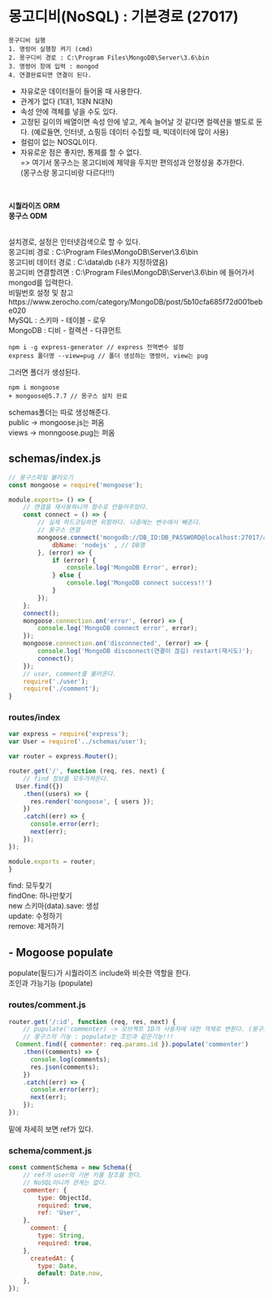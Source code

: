# 몽고디비(NoSQL) : 기본경로 (27017)

<pre><code>몽구디비 실행
1. 명렁어 실행창 켜기 (cmd) 
2. 몽구디비 경로 : C:\Program Files\MongoDB\Server\3.6\bin
3. 명령어 창에 입력 : mongod
4. 연결완료되면 연결이 된다.</code></pre>

- 자유로운 데이터들이 들어올 때 사용한다.
- 관계가 없다 (1대1, 1대N N대N)
- 속성 안에 객체를 넣을 수도 있다.
- 고정된 길이의 배열이면 속성 안에 넣고, 계속 늘어날 것 같다면 컬렉션을 별도로 둔다.
(예로들면, 인터넷, 쇼핑등 데이터 수집할 때, 빅데이터에 많이 사용)
- 컬럼이 없는 NOSQL이다.
- 자유로운 점은 좋지만, 통제를 할 수 없다.<br>
=> 여기서 몽구스는 몽고디비에 제약을 두지만 편의성과 안정성을 추가한다.<br> (몽구스랑 몽고디비랑 다르다!!!)

<br>

<strong>시퀄라이즈 ORM</strong><br> 
<strong>몽구스 ODM</strong>

<br>
설치경로, 설정은 인터넷검색으로 할 수 있다.<br>
몽고디비 경로 : C:\Program Files\MongoDB\Server\3.6\bin<br>
몽고디비 데이터 경로 : C:\data\db (내가 지정하였음)<br>
몽고디비 연결할려면 : 
C:\Program Files\MongoDB\Server\3.6\bin 에 들어가서 mongod를 입력한다.<br>
비밀번호 설정 및 참고 https://www.zerocho.com/category/MongoDB/post/5b10cfa685f72d001bebe020

<br>
MySQL : 스키마 - 테이블 - 로우<br>
MongoDB : 디비 - 컬렉션 - 다큐먼트 
<br>

<pre><code>npm i -g express-generator // express 전역변수 설정
express 폴더명 --view=pug // 폴더 생성하는 명령어, view는 pug
</code></pre>
그러면 폴더가 생성된다.
<pre><code>npm i mongoose
+ mongoose@5.7.7 // 몽구스 설치 완료 
</code></pre>

schemas폴더는 따로 생성해준다.<br>
public -> mongoose.js는 퍼옴<br>
views -> monngoose.pug는 퍼옴<br>

## schemas/index.js

```javascript
// 몽구스파일 불러오기
const mongoose = require('mongoose');

module.exports= () => {
    // 연결을 재사용하니까 함수로 만들어주었다.
    const connect = () => {
        // 실제 하드코딩하면 위험하다. 나중에는 변수에서 빼준다.
        // 몽구스 연결
        mongoose.connect('mongodb://DB_ID:DB_PASSWORD@localhost:27017/admin', {
            dbName: 'nodejs' , // DB명
        }, (error) => {
            if (error) {
                console.log('MongoDB Error', error);
            } else {
                console.log('MongoDB connect success!!')
            }
        });
    };
    connect();
    mongoose.connection.on('error', (error) => {
        console.log('MongoDB connect error', error);
    });
    mongoose.connection.on('disconnected', (error) => {
        console.log('MongoDB disconnect(연결이 끊김) restart(재시도)');
        connect();
    });
    // user, comment를 불러온다.
    require('./user');
    require('./comment');
}
```

### routes/index
```javascript
var express = require('express');
var User = require('../schemas/user');

var router = express.Router();

router.get('/', function (req, res, next) {
    // find 정보를 모두가져온다.
  User.find({})
    .then((users) => {
      res.render('mongoose', { users });
    })
    .catch((err) => {
      console.error(err);
      next(err);
    });
});

module.exports = router;
}
```

find: 모두찾기<br>
findOne: 하나만찾기<br>
new 스키마(data).save: 생성<br>
update: 수정하기<br>
remove: 제거하기<br>

## - Mogoose populate

populate(필드)가 시퀄라이즈 include와 비슷한 역할을 한다.<br>
조인과 가능기능 (populate)

### routes/comment.js

```javascript
router.get('/:id', function (req, res, next) {
    // pupulate('commenter) -> 오브젝트 ID가 사용자에 대한 객체로 변환다. (몽구스의 장점) --> populate -> 스키마를 조사를한다 
    // 몽구스의 기능 : populate는 조인과 같은기능!!! 
  Comment.find({ commenter: req.params.id }).populate('commenter')
    .then((comments) => {
      console.log(comments);
      res.json(comments);
    })
    .catch((err) => {
      console.error(err);
      next(err);
    });
});

```
밑에 자세히 보면 ref가 있다. 

### schema/comment.js

```javascript
const commentSchema = new Schema({
    // ref가 user의 기본 키를 참조를 한다.
    // NoSQL이니까 관계는 없다. 
    commenter: {
        type: ObjectId,
        required: true,
        ref: 'User',
    },
      comment: {
        type: String,
        required: true,
    },
      createdAt: {
        type: Date,
        default: Date.now,
    },
});

```



